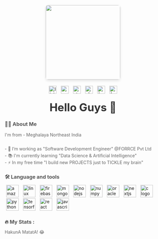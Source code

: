 <div style="text-align: center; margin-bottom: 20px;">
  <img height="240" src="https://lh3.googleusercontent.com/pw/AP1GczOpB2oKg4dUgZenr2r7vL4n5KZCLQNGFMB0N1fAVSw4M4x4wnPuIdZ7zE1v4HQzjjcHbbYzLDCs2UFtKZYSS5mQymx9tCc3yXa8Jr0VLvsOldtDY9OnePk2QDFw41FMW2ZXytQX848k-Kq18jsXPeAT=w1849-h555-s-no-gm?authuser=0" style="border-radius: 8px; box-shadow: 0 4px 8px rgba(0, 0, 0, 0.1);" />
</div>

<div style="text-align: center; margin-bottom: 20px;">
  <a href="https://www.linkedin.com/in/idipangkar-ai/" target="_blank" style="text-decoration: none;">
    <img src="https://img.shields.io/static/v1?message=LinkedIn&logo=linkedin&label=&color=0077B5&logoColor=white&labelColor=&style=for-the-badge" height="25" alt="linkedin logo" style="margin: 0 5px;" />
  </a>
  <a href="https://www.youtube.com/@Dipangkar-H" target="_blank" style="text-decoration: none;">
    <img src="https://img.shields.io/static/v1?message=Youtube&logo=youtube&label=&color=FF0000&logoColor=white&labelColor=&style=for-the-badge" height="25" alt="youtube logo" style="margin: 0 5px;" />
  </a>
  <a href="https://stackoverflow.com/users/23104019/dipangkar-h" target="_blank" style="text-decoration: none;">
    <img src="https://img.shields.io/static/v1?message=Stackoverflow&logo=stackoverflow&label=&color=FE7A16&logoColor=white&labelColor=&style=for-the-badge" height="25" alt="stackoverflow logo" style="margin: 0 5px;" />
  </a>
  <img src="https://img.shields.io/static/v1?message=Slack&logo=slack&label=&color=4A154B&logoColor=white&labelColor=&style=for-the-badge" height="25" alt="slack logo" style="margin: 0 5px;" />
  <img src="https://img.shields.io/static/v1?message=HackerRank&logo=hackerrank&label=&color=2EC866&logoColor=white&labelColor=&style=for-the-badge" height="25" alt="hackerrank logo" style="margin: 0 5px;" />
  <img src="https://img.shields.io/static/v1?message=Ko-fi&logo=ko-fi&label=&color=F16061&logoColor=white&labelColor=&style=for-the-badge" height="25" alt="ko-fi logo" style="margin: 0 5px;" />
</div>

<h1 style="text-align: center; margin: 20px 0; font-size: 2.5em; color: #333;">Hello Guys 👋</h1>

<h3 style="text-align: left; color: #555; margin-bottom: 10px;">👩‍💻  About Me</h3>

<p style="text-align: left; color: #666; line-height: 1.6;">
  I'm from - Meghalaya Northeast India<br><br>
  - 🔭 I’m working as "Software Development Engineer" @FORRCE Pvt Ltd<br>
  - 📚 I'm currently learning "Data Science & Artificial Intelligence"<br>
  - ⚡ In my free time "I build new PROJECTS just to TICKLE my brain"
</p>

<h3 style="text-align: left; color: #555; margin-bottom: 10px;">🛠 Language and tools</h3>

<div style="text-align: left; margin-bottom: 20px;">
  <img src="https://cdn.jsdelivr.net/gh/devicons/devicon/icons/amazonwebservices/amazonwebservices-line-wordmark.svg" height="40" alt="amazonwebservices logo" style="margin: 0 5px;" />
  <img src="https://cdn.jsdelivr.net/gh/devicons/devicon/icons/linux/linux-original.svg" height="40" alt="linux logo" style="margin: 0 5px;" />
  <img src="https://cdn.jsdelivr.net/gh/devicons/devicon/icons/firebase/firebase-plain.svg" height="40" alt="firebase logo" style="margin: 0 5px;" />
  <img src="https://cdn.jsdelivr.net/gh/devicons/devicon/icons/mongodb/mongodb-original.svg" height="40" alt="mongodb logo" style="margin: 0 5px;" />
  <img src="https://cdn.jsdelivr.net/gh/devicons/devicon/icons/nodejs/nodejs-original.svg" height="40" alt="nodejs logo" style="margin: 0 5px;" />
  <img src="https://cdn.jsdelivr.net/gh/devicons/devicon/icons/numpy/numpy-original.svg" height="40" alt="numpy logo" style="margin: 0 5px;" />
  <img src="https://cdn.jsdelivr.net/gh/devicons/devicon/icons/oracle/oracle-original.svg" height="40" alt="oracle logo" style="margin: 0 5px;" />
  <img src="https://cdn.jsdelivr.net/gh/devicons/devicon/icons/nextjs/nextjs-original.svg" height="40" alt="nextjs logo" style="margin: 0 5px;" />
  <img src="https://cdn.jsdelivr.net/gh/devicons/devicon/icons/c/c-original.svg" height="40" alt="c logo" style="margin: 0 5px;" />
  <img src="https://cdn.jsdelivr.net/gh/devicons/devicon/icons/python/python-original.svg" height="40" alt="python logo" style="margin: 0 5px;" />
  <img src="https://cdn.jsdelivr.net/gh/devicons/devicon/icons/tensorflow/tensorflow-original.svg" height="40" alt="tensorflow logo" style="margin: 0 5px;" />
  <img src="https://cdn.jsdelivr.net/gh/devicons/devicon/icons/react/react-original.svg" height="40" alt="react logo" style="margin: 0 5px;" />
  <img src="https://cdn.jsdelivr.net/gh/devicons/devicon/icons/javascript/javascript-original.svg" height="40" alt="javascript logo" style="margin: 0 5px;" />
</div>

<h3 style="text-align: left; color: #555; margin-bottom: 10px;">🔥   My Stats :</h3>

<p style="text-align: left; color: #666;">HakunA MatatA! &#128514;</p>
